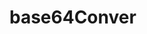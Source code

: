 # base64Conver
<ClientOnly>
  <description :tagNameList="['浏览器','Node']" description="base64Conver" /> 
</ClientOnly>
